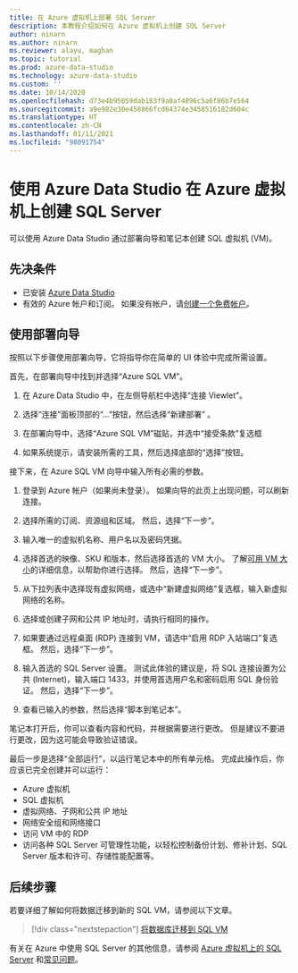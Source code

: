 ```yaml
---
title: 在 Azure 虚拟机上部署 SQL Server
description: 本教程介绍如何在 Azure 虚拟机上创建 SQL Server
author: ninarn
ms.author: ninarn
ms.reviewer: alayu, maghan
ms.topic: tutorial
ms.prod: azure-data-studio
ms.technology: azure-data-studio
ms.custom: ''
ms.date: 10/14/2020
ms.openlocfilehash: d73e4b95059dab183f9a0af4896c5a6f86b7e564
ms.sourcegitcommit: a9e982e30e458866fcd64374e3458516182d604c
ms.translationtype: HT
ms.contentlocale: zh-CN
ms.lasthandoff: 01/11/2021
ms.locfileid: "98091754"
---
```

# <a name="create-sql-server-on-azure-virtual-machines-using-azure-data-studio"></a>使用 Azure Data Studio 在 Azure 虚拟机上创建 SQL Server

可以使用 Azure Data Studio 通过部署向导和笔记本创建 SQL 虚拟机 (VM)。

## <a name="pre-requisites"></a>先决条件

- 已安装 [Azure Data Studio](download-azure-data-studio.md)
- 有效的 Azure 帐户和订阅。 如果没有帐户，请[创建一个免费帐户](https://azure.microsoft.com/free/)。

## <a name="use-the-deployment-wizard"></a>使用部署向导

按照以下步骤使用部署向导，它将指导你在简单的 UI 体验中完成所需设置。

首先，在部署向导中找到并选择“Azure SQL VM”。

1. 在 Azure Data Studio 中，在左侧导航栏中选择“连接 Viewlet”。

2. 选择“连接”面板顶部的“...”按钮，然后选择“新建部署” 。

3. 在部署向导中，选择“Azure SQL VM”磁贴，并选中“接受条款”复选框

4. 如果系统提示，请安装所需的工具，然后选择底部的“选择”按钮。

接下来，在 Azure SQL VM 向导中输入所有必需的参数。

1. 登录到 Azure 帐户（如果尚未登录）。 如果向导的此页上出现问题，可以刷新连接。

2. 选择所需的订阅、资源组和区域。 然后，选择“下一步”。

3. 输入唯一的虚拟机名称、用户名以及密码凭据。

4. 选择首选的映像、SKU 和版本，然后选择首选的 VM 大小。 了解[可用 VM 大小](/azure/virtual-machines/sizes)的详细信息，以帮助你进行选择。 然后，选择“下一步”。

5. 从下拉列表中选择现有虚拟网络，或选中“新建虚拟网络”复选框，输入新虚拟网络的名称。

6. 选择或创建子网和公共 IP 地址时，请执行相同的操作。

7. 如果要通过远程桌面 (RDP) 连接到 VM，请选中“启用 RDP 入站端口”复选框。 然后，选择“下一步”。

8. 输入首选的 SQL Server 设置。 测试此体验的建议是，将 SQL 连接设置为公共 (Internet)，输入端口 1433，并使用首选用户名和密码启用 SQL 身份验证。 然后，选择“下一步”。

9. 查看已输入的参数，然后选择“脚本到笔记本”。

笔记本打开后，你可以查看内容和代码，并根据需要进行更改。 但是建议不要进行更改，因为这可能会导致验证错误。

最后一步是选择“全部运行”，以运行笔记本中的所有单元格。 完成此操作后，你应该已完全创建并可以运行：

- Azure 虚拟机
- SQL 虚拟机
- 虚拟网络、子网和公共 IP 地址
- 网络安全组和网络接口
- 访问 VM 中的 RDP
- 访问各种 SQL Server 可管理性功能，以轻松控制备份计划、修补计划、SQL Server 版本和许可、存储性能配置等。

## <a name="next-steps"></a>后续步骤

若要详细了解如何将数据迁移到新的 SQL VM，请参阅以下文章。

> [!div class="nextstepaction"]
> [将数据库迁移到 SQL VM](/azure/azure-sql/virtual-machines/windows/migrate-to-vm-from-sql-server)

有关在 Azure 中使用 SQL Server 的其他信息，请参阅 [Azure 虚拟机上的 SQL Server](/azure/azure-sql/virtual-machines/windows/sql-server-on-azure-vm-iaas-what-is-overview) 和[常见问题](/azure/azure-sql/virtual-machines/windows/frequently-asked-questions-faq)。
